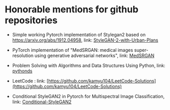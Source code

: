 # Honorable mentions for github repositories

- Simple working Pytorch implementation of Stylegan2 based on https://arxiv.org/abs/1912.04958,  link: [StyleGAN-2-with-Urban-Plans](https://github.com/ShreyasArthur/StyleGAN-2-with-Urban-Plans)

- PyTorch implementation of "MedSRGAN: medical images super-resolution using generative adversarial networks", link: [MedSRGAN](https://github.com/04RR/MedSRGAN)

- Problem Solving with Algorithms and Data Structures Using Python, link: [pythonds](https://github.com/RunestoneInteractive/pythonds)

- LeetCode : link: [https://github.com/kamyu104/LeetCode-Solutions](https://github.com/kamyu104/LeetCode-Solutions)

- Conditional StyleGAN2 in Pytorch for Multispectral Image Classification, link: [Conditional-StyleGAN2 ](https://github.com/antongomez/Conditional-StyleGAN2) 
